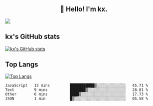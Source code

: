 <h2 align="center">👋 Hello! I'm kx.</h2>

<img align="center" src="https://github.com/kxshu/kxshu/actions/workflows/blank.yml/badge.svg" />

<!--
**kxshu/kxshu** is a ✨ _special_ ✨ repository because its `README.md` (this file) appears on your GitHub profile.

Here are some ideas to get you started:

- 🔭 I’m currently working on ...
- 🌱 I’m currently learning ...
- 👯 I’m looking to collaborate on ...
- 🤔 I’m looking for help with ...
- 💬 Ask me about ...
- 📫 How to reach me: ...
- 😄 Pronouns: ...
- ⚡ Fun fact: ...
-->


## kx's GitHub stats

[![kx's GitHub stats](https://github-readme-stats.vercel.app/api?username=kxshu&show_icons=true)](https://github.com/kxshu/kxshu)

## Top Langs

[![Top Langs](https://github-readme-stats.vercel.app/api/top-langs/?username=kxshu&layout=compact)](https://github.com/kxshu/kxshu)




<!--START_SECTION:waka-->
```text
JavaScript   15 mins         ███████████▒░░░░░░░░░░░░░   45.71 % 
Text         9 mins          ███████▒░░░░░░░░░░░░░░░░░   28.81 % 
Other        6 mins          ████▒░░░░░░░░░░░░░░░░░░░░   17.73 % 
JSON         1 min           █▒░░░░░░░░░░░░░░░░░░░░░░░   05.58 % 
```
<!--END_SECTION:waka-->
